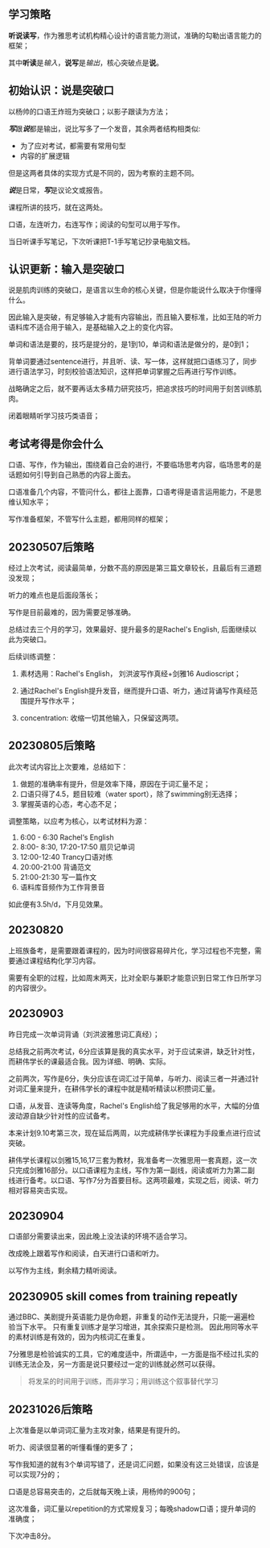 ## 学习策略

**听说读写**，作为雅思考试机构精心设计的语言能力测试，准确的勾勒出语言能力的框架；

其中**听读**是*输入*，**说写**是*输出*，核心突破点是**说**。

## 初始认识：说是突破口

以杨帅的口语王炸班为突破口；以影子跟读为方法；

***写***跟***说***都是输出，说比写多了一个发音，其余两者结构相类似: 

- 为了应对考试，都需要有常用句型
- 内容的扩展逻辑

但是这两者具体的实现方式是不同的，因为考察的主题不同。

***说***是日常，***写***是议论文或报告。

课程所讲的技巧，就在这两处。

口语，左连听力，右连写作；阅读的句型可以用于写作。

当日听课手写笔记，下次听课把T-1手写笔记抄录电脑文档。

## 认识更新：输入是突破口

说是肌肉训练的突破口，是语言以生命的核心关键，但是你能说什么取决于你懂得什么。

因此输入是突破，有足够输入才能有内容输出，而且输入要标准，比如王陆的听力语料库不适合用于输入，是基础输入之上的变化内容。

单词和语法是要的，技巧是提分的，是1到10，单词和语法是做分的，是0到1；

背单词要通过sentence进行，并且听、读、写一体，这样就把口语练习了，同步进行语法学习，时刻校验语法知识，这样把单词掌握之后再进行写作训练。

战略确定之后，就不要再话太多精力研究技巧，把追求技巧的时间用于刻苦训练肌肉。

闭着眼睛听学习技巧类语音；

## 考试考得是你会什么

口语、写作，作为输出，围绕着自己会的进行，不要临场思考内容，临场思考的是话题如何引导到自己熟悉的内容上面去。

口语准备几个内容，不管问什么，都往上面靠，口语考得是语言运用能力，不是思维认知水平；

写作准备框架，不管写什么主题，都用同样的框架；

## 20230507后策略

经过上次考试，阅读最简单，分数不高的原因是第三篇文章较长，且最后有三道题没发现；

听力的难点也是后面段落长；

写作是目前最难的，因为需要足够准确。

总结过去三个月的学习，效果最好、提升最多的是Rachel's English, 后面继续以此为突破口。

后续训练调整：

1. 素材选用：Rachel's English， 刘洪波写作真经+剑雅16 Audioscript；

2. 通过Rachel's English提升发音，继而提升口语、听力，通过背诵写作真经范围提升写作水平；

3. concentration: 收缩一切其他输入，只保留这两项。

## 20230805后策略

此次考试内容比上次要难，总结如下：

1. 做题的准确率有提升，但是效率下降，原因在于词汇量不足；
2. 口语只得了4.5，题目较难（water sport），除了swimming别无选择；
3. 掌握英语的心态，考心态不足；

调整策略，以应考为核心，以考试材料为源：

1. 6:00 - 6:30 Rachel‘s English
2. 8:00- 8:30, 17:20-17:50 扇贝记单词
3. 12:00-12:40 Trancy口语对练
4. 20:00-21:00 背诵范文
5. 21:00-21:30 写一篇作文
6. 语料库音频作为工作背景音

如此便有3.5h/d，下月见效果。

## 20230820

上班族备考，是需要跟着课程的，因为时间很容易碎片化，学习过程也不完整，需要通过课程结构化学习内容。

需要有全职的过程，比如周末两天，比对全职与兼职才能意识到日常工作日所学习的内容很少。

## 20230903

昨日完成一次单词背诵（刘洪波雅思词汇真经）；

总结我之前两次考试，6分应该算是我的真实水平，对于应试来讲，缺乏针对性，而耕伟学长的课最适合我。因为详细、明确、实际。

之前两次，写作是6分，失分应该在词汇过于简单，与听力、阅读三者一并通过针对词汇量来提升，在耕伟学长的课程中就是精听精读以积攒词汇量。

口语，从发音、连读等角度，Rachel's English给了我足够用的水平，大幅的分值波动源自缺少针对性的应试备考。

本来计划9.10考第三次，现在延后两周，以完成耕伟学长课程为手段重点进行应试突破。

耕伟学长课程以剑雅15,16,17三套为教材，我准备考一次雅思用一套真题，这一次只完成剑雅16部分。以口语课程为主线，写作为第一副线，阅读或听力为第二副线进行备考。以口语、写作7分为首要目标。这两项最难，实现之后，阅读、听力相对容易突击实现。

## 20230904

口语部分需要读出来，因此晚上没法读的环境不适合学习。

改成晚上跟着写作和阅读，白天进行口语和听力。

以写作为主线，剩余精力精听阅读。
## 20230905 skill comes from training repeatly
通过BBC、美剧提升英语能力是伪命题，非重复的动作无法提升，只能一遍遍检验当下水平。
只有重复训练才是学习增进，其余探索只是检测。
因此用同等水平的素材训练是有效的，因为内核词汇在重复。

7分雅思是检验诚实的工具，它的难度适中，所谓适中，一方面是指不经过扎实的训练无法企及，另一方面是说只要经过一定的训练就必然可以获得。
> 将发呆的时间用于训练，而非学习；用训练这个叙事替代学习

## 20231026后策略

上次准备是以单词词汇量为主攻对象，结果是有提升的。

听力、阅读很显著的听懂看懂的更多了；

写作我知道的就有3个单词写错了，还是词汇问题，如果没有这三处错误，应该是可以实现7分的；

口语是总容易突击的，之后就每天晚上读，用杨帅的900句；

这次准备，词汇量以repetition的方式常规复习；每晚shadow口语；提升单词的准确度；

下次冲击8分。
